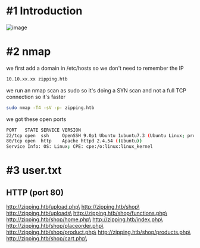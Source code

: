 # #1 Introduction
![image](https://github.com/Mate0r/app.hackthebock.com/assets/94843357/4cf7f881-56aa-4262-a3b0-2f436a100a2e)

# #2 nmap

we first add a domain in /etc/hosts so we don't need to remember the IP
```bash
10.10.xx.xx zipping.htb
```

we run an nmap scan as sudo so it's doing a SYN scan and not a full TCP connection so it's faster

```bash
sudo nmap -T4 -sV -p- zipping.htb
```

we got these open ports
```bash
PORT   STATE SERVICE VERSION
22/tcp open  ssh     OpenSSH 9.0p1 Ubuntu 1ubuntu7.3 (Ubuntu Linux; protocol 2.0)
80/tcp open  http    Apache httpd 2.4.54 ((Ubuntu))
Service Info: OS: Linux; CPE: cpe:/o:linux:linux_kernel
```

# #3 user.txt

## HTTP (port 80)

http://zipping.htb/upload.php\
http://zipping.htb/shop\
http://zipping.htb/uploads\
http://zipping.htb/shop/functions.php\
http://zipping.htb/shop/home.php\
http://zipping.htb/index.php\
http://zipping.htb/shop/placeorder.php\
http://zipping.htb/shop/product.php\
http://zipping.htb/shop/products.php\
http://zipping.htb/shop/cart.php\







